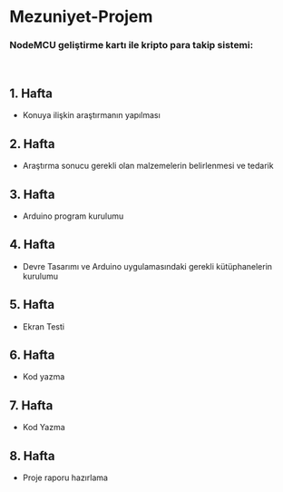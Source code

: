# Mezuniyet-Projem
<h3>NodeMCU geliştirme kartı ile kripto para takip sistemi: </h3></br> <!--Önceki Haftalardaki Kayıtları İzle Listeyi Güncelle-->
<h2>1. Hafta</h2>
<ul>
  <li>Konuya ilişkin araştırmanın yapılması</li>
</ul>

<h2>2. Hafta</h2>
<ul>
  <li>Araştırma sonucu gerekli olan malzemelerin belirlenmesi ve tedarik</li>
</ul>
<h2>3. Hafta</h2>
<ul>
  <li>Arduino program kurulumu</li>
</ul>
<h2>4. Hafta</h2>
<ul>
  <li>Devre Tasarımı ve Arduino uygulamasındaki gerekli kütüphanelerin kurulumu</li>
</ul>
<h2>5. Hafta</h2>
<ul>
  <li>Ekran Testi</li>
</ul>
<h2>6. Hafta</h2>
<ul>
  <li>Kod yazma</li>
</ul>
<h2>7. Hafta</h2>
<ul>
  <li>Kod Yazma</li>
</ul>
<h2>8. Hafta</h2>
<ul>
  <li>Proje raporu hazırlama</li>
</ul>
